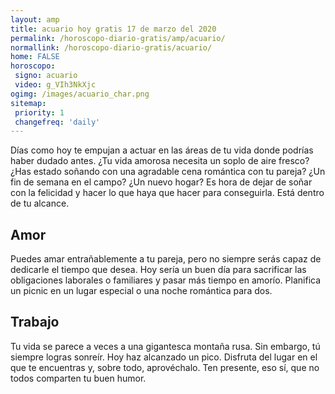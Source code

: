 ```yaml
---
layout: amp
title: acuario hoy gratis 17 de marzo del 2020 
permalink: /horoscopo-diario-gratis/amp/acuario/
normallink: /horoscopo-diario-gratis/acuario/
home: FALSE
horoscopo:
 signo: acuario
 video: g_VIh3NkXjc
ogimg: /images/acuario_char.png
sitemap:
 priority: 1
 changefreq: 'daily'
---
```



Días como hoy te empujan a actuar en las áreas de tu vida donde podrías haber dudado antes. ¿Tu vida amorosa necesita un soplo de aire fresco? ¿Has estado soñando con una agradable cena romántica con tu pareja? ¿Un fin de semana en el campo? ¿Un nuevo hogar? Es hora de dejar de soñar con la felicidad y hacer lo que haya que hacer para conseguirla. Está dentro de tu alcance.

## Amor

Puedes amar entrañablemente a tu pareja, pero no siempre serás capaz de dedicarle el tiempo que desea. Hoy sería un buen día para sacrificar las obligaciones laborales o familiares y pasar más tiempo en amorío. Planifica un picnic en un lugar especial o una noche romántica para dos.

## Trabajo

Tu vida se parece a veces a una gigantesca montaña rusa. Sin embargo, tú siempre logras sonreír. Hoy haz alcanzado un pico. Disfruta del lugar en el que te encuentras y, sobre todo, aprovéchalo. Ten presente, eso sí, que no todos comparten tu buen humor.